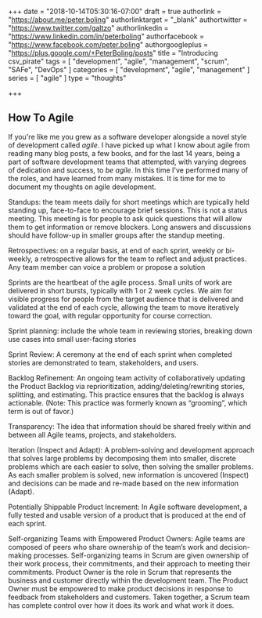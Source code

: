 +++
date = "2018-10-14T05:30:16-07:00"
draft = true
authorlink = "https://about.me/peter.boling"
authorlinktarget = "_blank"
authortwitter = "https://www.twitter.com/galtzo"
authorlinkedin = "https://www.linkedin.com/in/peterboling"
authorfacebook = "https://www.facebook.com/peter.boling"
authorgoogleplus = "https://plus.google.com/+PeterBoling/posts"
title = "Introducing csv_pirate"
tags = [ "development", "agile", "management", "scrum", "SAFe", "DevOps" ]
categories = [ "development", "agile", "management" ]
series = [ "agile" ]
type = "thoughts"

+++

## How To Agile

If you're like me you grew as a software developer alongside a novel style of development called *agile*.  I have picked up what I know about agile from reading many blog posts, a few books, and for the last 14 years, being a part of software development teams that attempted, with varying degrees of dedication and success, to *be agile*.  In this time I've performed many of the roles, and have learned from many mistakes.  It is time for me to document my thoughts on agile development.

Standups: the team meets daily for short meetings which are typically held standing up, face-to-face to encourage brief sessions. This is not a status meeting. This meeting is for people to ask quick questions that will allow them to get information or remove blockers. Long answers and discussions should have follow-up in smaller groups after the standup meeting.

Retrospectives: on a regular basis, at end of each sprint, weekly or bi-weekly, a retrospective allows for the team to reflect and adjust practices. Any team member can voice a problem or propose a solution

Sprints are the heartbeat of the agile process. Small units of work are delivered in short bursts, typically with 1 or 2 week cycles. We aim for visible progress for people from the target audience that is delivered and validated at the end of each cycle, allowing the team to move iteratively toward the goal, with regular opportunity for course correction.

Sprint planning: include the whole team in reviewing stories, breaking down use cases into small user-facing stories

Sprint Review: A ceremony at the end of each sprint when completed stories are demonstrated to team, stakeholders, and users.

Backlog Refinement: An ongoing team activity of collaboratively updating the Product Backlog via reprioritization, adding/deleting/rewriting stories, splitting, and estimating. This practice ensures that the backlog is always actionable. (Note: This practice was formerly known as “grooming”, which term is out of favor.)

Transparency: The idea that information should be shared freely within and between all Agile teams, projects, and stakeholders.

Iteration (Inspect and Adapt): A problem-solving and development approach that solves large problems by decomposing them into smaller, discrete problems which are each easier to solve, then solving the smaller problems. As each smaller problem is solved, new information is uncovered (Inspect) and decisions can be made and re-made based on the new information (Adapt).

Potentially Shippable Product Increment: In Agile software development, a fully tested and usable version of a product that is produced at the end of each sprint.

Self-organizing Teams with Empowered Product Owners: Agile teams are composed of peers who share ownership of the team’s work and decision-making processes. Self-organizing teams in Scrum are given ownership of their work process, their commitments, and their approach to meeting their commitments. Product Owner is the role in Scrum that represents the business and customer directly within the development team. The Product Owner must be empowered to make product decisions in response to feedback from stakeholders and customers. Taken together, a Scrum team has complete control over how it does its work and what work it does.
